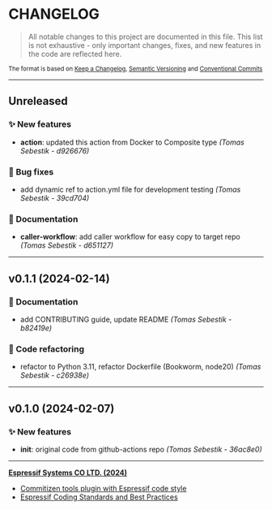 # CHANGELOG

> All notable changes to this project are documented in this file.
> This list is not exhaustive - only important changes, fixes, and new features in the code are reflected here.

<sub>The format is based on [Keep a Changelog](https://keepachangelog.com/en/1.0.0/),     [Semantic Versioning](https://semver.org/spec/v2.0.0.html) and     [Conventional Commits](https://www.conventionalcommits.org/en/v1.0.0/)
</sub>

---

## Unreleased

### ✨ New features

- **action**: updated this action from Docker to Composite type *(Tomas Sebestik - d926676)*

### 🐛 Bug fixes

- add dynamic ref to action.yml file for development testing *(Tomas Sebestik - 39cd704)*

### 📖 Documentation

- **caller-workflow**: add caller workflow for easy copy to target repo *(Tomas Sebestik - d651127)*

---

## v0.1.1 (2024-02-14)

### 📖 Documentation

- add CONTRIBUTING guide, update README *(Tomas Sebestik - b82419e)*

### 🔧 Code refactoring

- refactor to Python 3.11, refactor Dockerfile (Bookworm, node20) *(Tomas Sebestik - c26938e)*

---

## v0.1.0 (2024-02-07)

### ✨ New features

- **init**: original code from github-actions repo *(Tomas Sebestik - 36ac8e0)*

---

**[Espressif Systems CO LTD. (2024)](https://www.espressif.com/)**

- [Commitizen tools plugin with Espressif code style](https://www.github.com/espressif/cz-plugin-espressif)
- [Espressif Coding Standards and Best Practices](https://www.github.com/espressif/standards)
